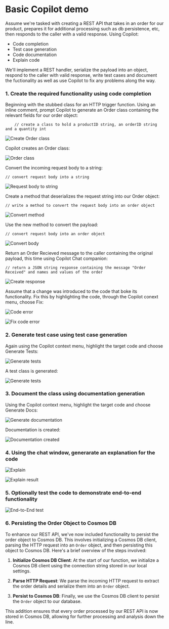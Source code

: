 # Basic Copilot demo

Assume we're tasked with creating a REST API that takes in an order for our product, prepares it for additional processing such as db persistence, etc, then responds to the caller with a valid response.  Using Copilot:
* Code completion
* Test case generation
* Code documentation
* Explain code


We'll implement a REST handler, serialize the payload into an object, respond to the caller with valid response, write test cases and document the fuctionality as well as use Copilot to fix any problems along the way.


### 1. Create the required functionality using code completion

Beginning with the stubbed class for an HTTP trigger function.  Using an inline comment, prompt Copilot to generate an Order class containing the relevant fields for our order object:

        // create a class to hold a productID string, an orderID string and a quantity int


![Create Order class](./media/basicDemo/1_codegen_createorder.png)

Copilot creates an Order class:

![Order class](./media/basicDemo/2_codegen_createorder.png)

Convert the incoming request body to a string:

    // convert request body into a string

![Request body to string](./media/basicDemo/3_codegen_request.png)

Create a method that deserializes the request string into our Order object:

    // write a method to convert the request body into an order object

![Convert method](./media/basicDemo/4_codegen_method.png)

Use the new method to convert the payload:

    // convert request body into an order object

![Convert body](./media/basicDemo/5_codegen_convert.png)

Return an Order Recieved message to the caller containing the original payload, this time using Copilot Chat companion:

    // return a JSON string response containing the message "Order Received" and names and values of the order

![Create response](./media/basicDemo/6_codegen_response.png)

Assume that a change was introduced to the code that boke its functionality.  Fix this by highlighting the code, through the Copilot conext menu, choose Fix:

![Code error](./media/basicDemo/7_codegen_error.png)

![Fix code error](./media/basicDemo/8_codegen_fix.png)

### 2. Generate test case using test case generation

Again using the Copilot context menu, highlight the target code and choose Generate Tests:

![Generate tests](./media/basicDemo/9_testgen1.png)

A test class is generated:

![Generate tests](./media/basicDemo/10_testgen2.png)

### 3. Document the class using documentation generation

Using the Copilot context menu, highlight the target code and choose Generate Docs:

![Generate documentation](./media/basicDemo/11_docgen1.png)

Documentation is created:

![Documentation created](./media/basicDemo/12_docgen2.png)

### 4. Using the chat window, generarate an explanation for the code

![Explain](./media/basicDemo/14_explain1.png)

![Explain result](./media/basicDemo/15_explain2.png)


### 5. Optionally test the code to demonstrate end-to-end functionality

![End-to-End test](./media/basicDemo/13_testrun.png)

### 6. Persisting the Order Object to Cosmos DB

To enhance our REST API, we've now included functionality to persist the order object to Cosmos DB. This involves initializing a Cosmos DB client, parsing the HTTP request into an `Order` object, and then persisting this object to Cosmos DB. Here's a brief overview of the steps involved:

1. **Initialize Cosmos DB Client**: At the start of our function, we initialize a Cosmos DB client using the connection string stored in our local settings.

2. **Parse HTTP Request**: We parse the incoming HTTP request to extract the order details and serialize them into an `Order` object.

3. **Persist to Cosmos DB**: Finally, we use the Cosmos DB client to persist the `Order` object to our database.

This addition ensures that every order processed by our REST API is now stored in Cosmos DB, allowing for further processing and analysis down the line.
